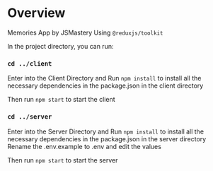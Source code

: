 # Overview
Memories App by JSMastery Using `@reduxjs/toolkit`


In the project directory, you can run:

### `cd ../client`

Enter into the Client Directory and Run `npm install` to install all the necessary dependencies in the package.json in the client directory

Then run `npm start` to start the client

### `cd ../server`

Enter into the Server Directory and Run `npm install` to install all the necessary dependencies in the package.json in the server directory
Rename the .env.example to .env and edit the values

Then run `npm start` to start the server